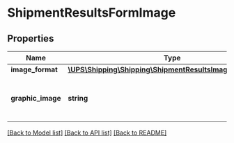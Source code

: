 # ShipmentResultsFormImage

## Properties
Name | Type | Description | Notes
------------ | ------------- | ------------- | -------------
**image_format** | [**\UPS\Shipping\Shipping\ShipmentResultsImageImageFormat**](ShipmentResultsImageImageFormat.md) |  | 
**graphic_image** | **string** | Base 64 encoded International forms image. | 

[[Back to Model list]](../../README.md#documentation-for-models) [[Back to API list]](../../README.md#documentation-for-api-endpoints) [[Back to README]](../../README.md)

